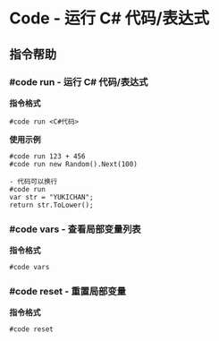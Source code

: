 # Code - 运行 C# 代码/表达式

<Badge text="YukiChan.Modules.Code" />

## 指令帮助

### #code run - 运行 C# 代码/表达式

**指令格式**

```:no-line-numbers
#code run <C#代码>
```

**使用示例**

```:no-line-numbers
#code run 123 + 456
#code run new Random().Next(100)

- 代码可以换行
#code run
var str = "YUKICHAN";
return str.ToLower();
```

### #code vars - 查看局部变量列表

**指令格式**

```:no-line-numbers
#code vars
```

### #code reset - 重置局部变量

**指令格式**

```:no-line-numbers
#code reset
```
